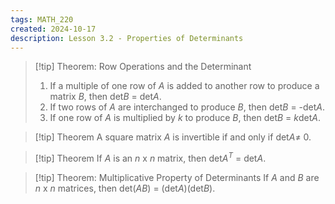 ```yaml
---
tags: MATH_220
created: 2024-10-17
description: Lesson 3.2 - Properties of Determinants
---
```


> [!tip] Theorem: Row Operations and the Determinant
> 
> 1. If a multiple of one row of $A$ is added to another row to produce a matrix $B$, then det$B$ = det$A$.
> 2. If two rows of $A$ are interchanged to produce $B$, then det$B$ = -det$A$.
> 3. If one row of $A$ is multiplied by $k$ to produce $B$, then det$B$ = $k$det$A$.

> [!tip] Theorem
> A square matrix $A$ is invertible if and only if det$A \neq$ 0.

> [!tip] Theorem
> If $A$ is an $n$ x $n$ matrix, then det$A^T$ = det$A$.

> [!tip] Theorem: Multiplicative Property of Determinants
> If $A$ and $B$ are $n$ x $n$ matrices, then det$(AB)$ = (det$A$)(det$B$).